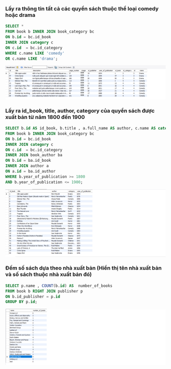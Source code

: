 ### Lấy ra thông tin tất cả các quyển sách thuộc thể loại comedy hoặc drama
```SQL
SELECT * 
FROM book b INNER JOIN book_category bc 
ON b.id = bc.id_book 
INNER JOIN category c 
ON c.id  = bc.id_category 
WHERE c.name LIKE 'comedy' 
OR c.name LIKE 'drama';
```

![image](image/1.png)

### Lấy ra id_book, title, author, category của quyển sách được xuất bản từ năm 1800 đến 1900
```SQL
SELECT b.id AS id_book, b.title , a.full_name AS author, c.name AS category, b.year_of_publication 
FROM book b INNER JOIN book_category bc 
ON b.id = bc.id_book 
INNER JOIN category c 
ON c.id  = bc.id_category
INNER JOIN book_author ba 
ON b.id = ba.id_book 
INNER JOIN author a 
ON a.id = ba.id_author 
WHERE b.year_of_publication >= 1800 
AND b.year_of_publication <= 1900;
```
![image](image/2.png)

### Đếm số sách dựa theo nhà xuất bản (Hiển thị tên nhà xuất bản và số sách thuộc nhà xuất bản đó)
```SQL
SELECT p.name , COUNT(b.id) AS  number_of_books
FROM book b RIGHT JOIN publisher p 
ON b.id_publisher = p.id 
GROUP BY p.id;
```
![image](image/3.png)